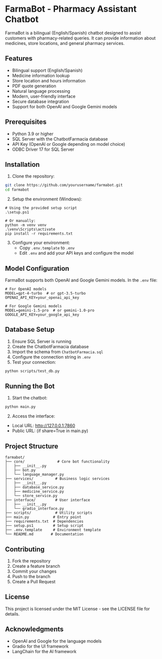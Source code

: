 # FarmaBot - Pharmacy Assistant Chatbot

FarmaBot is a bilingual (English/Spanish) chatbot designed to assist customers with pharmacy-related queries. It can provide information about medicines, store locations, and general pharmacy services.

## Features

- Bilingual support (English/Spanish)
- Medicine information lookup
- Store location and hours information
- PDF quote generation
- Natural language processing
- Modern, user-friendly interface
- Secure database integration
- Support for both OpenAI and Google Gemini models

## Prerequisites

- Python 3.9 or higher
- SQL Server with the ChatbotFarmacia database
- API Key (OpenAI or Google depending on model choice)
- ODBC Driver 17 for SQL Server

## Installation

1. Clone the repository:
```bash
git clone https://github.com/yourusername/farmabot.git
cd farmabot
```

2. Setup the environment (Windows):
```
# Using the provided setup script
.\setup.ps1

# Or manually:
python -m venv venv
.\venv\Scripts\activate
pip install -r requirements.txt
```

3. Configure your environment:
   - Copy `.env.template` to `.env`
   - Edit `.env` and add your API keys and configure the model

## Model Configuration

FarmaBot supports both OpenAI and Google Gemini models. In the `.env` file:

```
# For OpenAI models
MODEL=gpt-4-turbo  # or gpt-3.5-turbo
OPENAI_API_KEY=your_openai_api_key

# For Google Gemini models
MODEL=gemini-1.5-pro  # or gemini-1.0-pro
GOOGLE_API_KEY=your_google_api_key
```

## Database Setup

1. Ensure SQL Server is running
2. Create the ChatbotFarmacia database
3. Import the schema from `ChatbotFarmacia.sql`
4. Configure the connection string in `.env`
5. Test your connection:
```bash
python scripts/test_db.py
```

## Running the Bot

1. Start the chatbot:
```bash
python main.py
```

2. Access the interface:
- Local URL: http://127.0.0.1:7860
- Public URL: (if share=True in main.py)

## Project Structure

```
farmabot/
├── core/               # Core bot functionality
│   ├── __init__.py
│   ├── bot.py
│   └── language_manager.py
├── services/          # Business logic services
│   ├── __init__.py
│   ├── database_service.py
│   ├── medicine_service.py
│   └── store_service.py
├── interface/         # User interface
│   ├── __init__.py
│   └── gradio_interface.py
├── scripts/           # Utility scripts
├── main.py           # Entry point
├── requirements.txt  # Dependencies
├── setup.ps1         # Setup script
├── .env.template     # Environment template
└── README.md        # Documentation
```

## Contributing

1. Fork the repository
2. Create a feature branch
3. Commit your changes
4. Push to the branch
5. Create a Pull Request

## License

This project is licensed under the MIT License - see the LICENSE file for details.

## Acknowledgments

- OpenAI and Google for the language models
- Gradio for the UI framework
- LangChain for the AI framework 